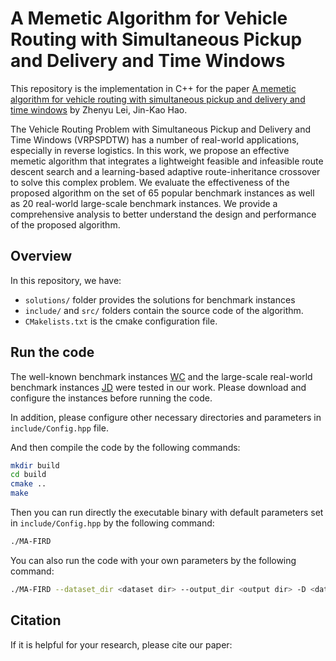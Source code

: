 # A Memetic Algorithm for Vehicle Routing with Simultaneous Pickup and Delivery and Time Windows

This repository is the implementation in C++ for the paper [A memetic algorithm for vehicle routing with simultaneous pickup and delivery and time windows](https://leria-info.univ-angers.fr/%7Ejinkao.hao/papers/Lei-HaoIEEETEVC2024.pdf) by Zhenyu Lei, Jin-Kao Hao.

The Vehicle Routing Problem with Simultaneous Pickup and Delivery and Time Windows (VRPSPDTW) has a number of real-world applications, especially in reverse logistics. In this work, we propose an effective memetic algorithm that integrates a lightweight feasible and infeasible route descent search and a learning-based adaptive route-inheritance crossover to solve this complex problem. We evaluate the effectiveness of the proposed algorithm on the set of 65 popular benchmark instances as well as 20 real-world large-scale benchmark instances. We provide a comprehensive analysis to better understand the design and performance of the proposed algorithm.

## Overview

In this repository, we have:

- `solutions/` folder provides the solutions for benchmark instances
- `include/` and `src/` folders contain the source code of the algorithm.
- `CMakelists.txt` is the cmake configuration file.

## Run the code

The well-known benchmark instances [WC](https://oz.nthu.edu.tw/~d933810/test.htm) and the large-scale real-world benchmark instances [JD](https://github.com/senshineL/VRPenstein) were tested in our work. Please download and configure the instances before running the code.

In addition, please configure other necessary directories and parameters in `include/Config.hpp` file.

And then compile the code by the following commands:

```bash
mkdir build
cd build
cmake ..
make
```

Then you can run directly the executable binary with default parameters set in `include/Config.hpp` by the following command:

```bash
./MA-FIRD
```

You can also run the code with your own parameters by the following command:

```bash
./MA-FIRD --dataset_dir <dataset dir> --output_dir <output dir> -D <datasets> -I <instance> -S <seed> -c <dispatch cost> -v <unit cost> -t <max iterations> -e <max  running time> -p <patience> -z <population size> -r <init ratio> -y <fitness coefficient> -u <adjust factor>
```

## Citation

If it is helpful for your research, please cite our paper:

```bibtex
```
